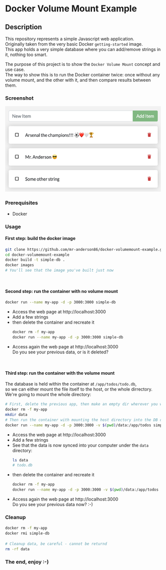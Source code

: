 # Docker Volume Mount Example

## Description

This repository represents a simple Javascript web application.  
Originally taken from the very basic Docker `getting-started` image.  
This app holds a very simple database where you can add/remove strings in it, nothing too smart.  
  
The purpose of this project is to show the `Docker Volume Mount` concept and use case.  
The way to show this is to run the Docker container twice: once without any volume mount, and the other with it, and then compare results between them.  

### Screenshot
<img src="screenshot.png" alt="screenshot" width="529" height="276">

### Prerequisites
* Docker

### Usage
#### First step: build the docker image
```bash
git clone https://github.com/mr-anderson86/docker-volumemount-example.git
cd docker-volumemount-example
docker build -t simple-db .
docker images
# You'll see that the image you've built just now
```
<br/>

#### Second step: run the container with no volume mount
```bash
docker run --name my-app -d -p 3000:3000 simple-db
```
* Access the web page at http://localhost:3000
* Add a few strings
* then delete the container and recreate it  
  ```bash
  docker rm -f my-app
  docker run --name my-app -d -p 3000:3000 simple-db
  ```
* Access again the web page at http://localhost:3000  
  Do you see your previous data, or is it deleted?

<br/>

#### Third step: run the container with the volume mount
The database is held within the container at `/app/todos/todo.db`,  
so we can either mount the file itself to the host, or the whole dirrectory.  
We're going to mount the whole directory:
```bash
# First, delete the previous app, then make an empty dir wherever you want
docker rm -f my-app
mkdir data
# Then run the container with mounting the host directory into the DB dir in the container as follows:
docker run --name my-app -d -p 3000:3000 -v $(pwd)/data:/app/todos simple-db
```
* Access the web page at http://localhost:3000
* Add a few strings
* See that the data is now synced into your computer under the `data` directory:  
  ```bash
  ls data
  # todo.db
  ```
* then delete the container and recreate it  
  ```bash
  docker rm -f my-app
  docker run --name my-app -d -p 3000:3000 -v $(pwd)/data:/app/todos simple-db
  ```
* Access again the web page at http://localhost:3000  
  Do you see your previous data now? :-)
  
### Cleanup
```bash
docker rm -f my-app
docker rmi simple-db

# Cleanup data, be careful - cannot be returnd
rm -rf data
```

### The end, enjoy :-)